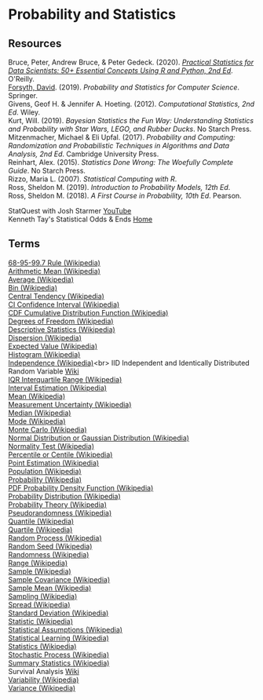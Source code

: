 # Probability and Statistics

## Resources

Bruce, Peter, Andrew Bruce, & Peter Gedeck. (2020). [_Practical Statistics for Data Scientists: 50+ Essential Concepts Using R and Python, 2nd Ed_](https://github.com/gedeck/practical-statistics-for-data-scientists). O'Reilly.<br>
[Forsyth, David](http://luthuli.cs.uiuc.edu/~daf/). (2019). _Probability and Statistics for Computer Science_. Springer.<br>
Givens, Geof H. & Jennifer A. Hoeting. (2012). _Computational Statistics, 2nd Ed_. Wiley.<br>
Kurt, Will. (2019). _Bayesian Statistics the Fun Way: Understanding Statistics and Probability with Star Wars, LEGO, and Rubber Ducks_. No Starch Press.<br>
Mitzenmacher, Michael & Eli Upfal. (2017). _Probability and Computing: Randomization and Probabilistic Techniques in Algorithms and Data Analysis, 2nd Ed_. Cambridge University Press.<br>
Reinhart, Alex. (2015). _Statistics Done Wrong: The Woefully Complete Guide_. No Starch Press.<br>
Rizzo, Maria L. (2007). _Statistical Computing with R_.<br>
Ross, Sheldon M. (2019). _Introduction to Probability Models, 12th Ed_.<br>
Ross, Sheldon M. (2018). _A First Course in Probability, 10th Ed_. Pearson.<br>

StatQuest with Josh Starmer [YouTube](https://www.youtube.com/c/joshstarmer)<br>
Kenneth Tay's Statistical Odds & Ends [Home](https://statisticaloddsandends.wordpress.com)<br>

## Terms

[68-95-99.7 Rule (Wikipedia)](https://en.wikipedia.org/wiki/68–95–99.7_rule)<br>
[Arithmetic Mean (Wikipedia)](https://en.wikipedia.org/wiki/Arithmetic_mean)<br>
[Average (Wikipedia)](https://en.wikipedia.org/wiki/Arithmetic_mean)<br>
[Bin (Wikipedia)](https://en.wikipedia.org/wiki/Data_binning)<br>
[Central Tendency (Wikipedia)](https://en.wikipedia.org/wiki/Central_tendency)<br>
[CI Confidence Interval (Wikipedia)](https://en.wikipedia.org/wiki/Confidence_interval)<br>
[CDF Cumulative Distribution Function (Wikipedia)](https://en.wikipedia.org/wiki/Cumulative_distribution_function)<br>
[Degrees of Freedom (Wikipedia)](https://en.wikipedia.org/wiki/Degrees_of_freedom_(statistics))<br>
[Descriptive Statistics (Wikipedia)](https://en.wikipedia.org/wiki/Descriptive_statistics)<br>
[Dispersion (Wikipedia)](https://en.wikipedia.org/wiki/Statistical_dispersion)<br>
[Expected Value (Wikipedia)](https://en.wikipedia.org/wiki/Expected_value)<br>
[Histogram (Wikipedia)](https://en.wikipedia.org/wiki/Histogram)<br>
[Independence (Wikipedia)](https://en.wikipedia.org/wiki/Independence_(probability_theory))<br>
IID Independent and Identically Distributed Random Variable [Wiki](https://en.wikipedia.org/wiki/Independent_and_identically_distributed_random_variables)<br>
[IQR Interquartile Range (Wikipedia)](https://en.wikipedia.org/wiki/Interquartile_range)<br>
[Interval Estimation (Wikipedia)](https://en.wikipedia.org/wiki/Interval_estimation)<br>
[Mean (Wikipedia)](https://en.wikipedia.org/wiki/Arithmetic_mean)<br>
[Measurement Uncertainty (Wikipedia)](https://en.wikipedia.org/wiki/Measurement_uncertainty)<br>
[Median (Wikipedia)](https://en.wikipedia.org/wiki/Median)<br>
[Mode (Wikipedia)](https://en.wikipedia.org/wiki/Mode_(statistics))<br>
[Monte Carlo (Wikipedia)](https://en.wikipedia.org/wiki/Monte_Carlo_method)<br>
[Normal Distribution or Gaussian Distribution (Wikipedia)](https://en.wikipedia.org/wiki/Normal_distribution)<br>
[Normality Test (Wikipedia)](https://en.wikipedia.org/wiki/Normality_test)<br>
[Percentile or Centile (Wikipedia)](https://en.wikipedia.org/wiki/Percentile)<br>
[Point Estimation (Wikipedia)](https://en.wikipedia.org/wiki/Point_estimation)<br>
[Population (Wikipedia)](https://en.wikipedia.org/wiki/Statistical_population)<br>
[Probability (Wikipedia)](https://en.wikipedia.org/wiki/Probability)<br>
[PDF Probability Density Function (Wikipedia)](https://en.wikipedia.org/wiki/Probability_density_function)<br>
[Probability Distribution (Wikipedia)](https://en.wikipedia.org/wiki/Probability_distribution)<br>
[Probability Theory (Wikipedia)](https://en.wikipedia.org/wiki/Probability_theory)<br>
[Pseudorandomness (Wikipedia)](https://en.wikipedia.org/wiki/Pseudorandomness)<br>
[Quantile (Wikipedia)](https://en.wikipedia.org/wiki/Quantile)<br>
[Quartile (Wikipedia)](https://en.wikipedia.org/wiki/Quartile)<br>
[Random Process (Wikipedia)](https://en.wikipedia.org/wiki/Stochastic_process)<br>
[Random Seed (Wikipedia)](https://en.wikipedia.org/wiki/Random_seed)<br>
[Randomness (Wikipedia)](https://en.wikipedia.org/wiki/Randomness)<br>
[Range (Wikipedia)](https://en.wikipedia.org/wiki/Range_(statistics))<br>
[Sample (Wikipedia)](https://en.wikipedia.org/wiki/Sample_(statistics))<br>
[Sample Covariance (Wikipedia)](https://en.wikipedia.org/wiki/Sample_mean_and_covariance)<br>
[Sample Mean (Wikipedia)](https://en.wikipedia.org/wiki/Sample_mean_and_covariance)<br>
[Sampling (Wikipedia)](https://en.wikipedia.org/wiki/Sampling_(statistics))<br>
[Spread (Wikipedia)](https://en.wikipedia.org/wiki/Statistical_dispersion)<br>
[Standard Deviation (Wikipedia)](https://en.wikipedia.org/wiki/Standard_deviation)<br>
[Statistic (Wikipedia)](https://en.wikipedia.org/wiki/Statistic)<br>
[Statistical Assumptions (Wikipedia)](https://en.wikipedia.org/wiki/Statistical_assumption)<br>
[Statistical Learning (Wikipedia)](https://en.wikipedia.org/wiki/Statistical_learning_theory)<br>
[Statistics (Wikipedia)](https://en.wikipedia.org/wiki/Statistics)<br>
[Stochastic Process (Wikipedia)](https://en.wikipedia.org/wiki/Stochastic_process)<br>
[Summary Statistics (Wikipedia)](https://en.wikipedia.org/wiki/Summary_statistics)<br>
Survival Analysis [Wiki](https://en.wikipedia.org/wiki/Survival_analysis)<br>
[Variability (Wikipedia)](https://en.wikipedia.org/wiki/Statistical_dispersion)<br>
[Variance (Wikipedia)](https://en.wikipedia.org/wiki/Variance)<br>
